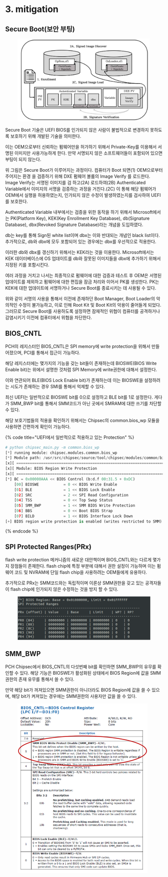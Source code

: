 # 3. mitigation

## Secure Boot(보안 부팅)

<figure><img src="../.gitbook/assets/image (28).png" alt=""><figcaption></figcaption></figure>

Secure Boot 기술은 UEFI BIOS를 인가되지 않은 사람이 불법적으로 변경하지 못하도록 보호하기 위해 개발된 기술을 의미한다.

이는 OEM으로부터 신뢰하는 펌웨어만을 허가하기 위해서 Private-Key를 이용해서 서명된 이미지만 사용가능하게 한다. 만약 서명되지 않은 소프트웨어들이 포함되어 있으면 부팅이 되지 않는다.

위 그림은 Secure Boot가 이루어지는 과정이다. 컴퓨터가 Boot 되면(1) OEM으로부터 주어지는 환경 을 검증하기 위해 DXE 펌웨어 볼륨의 Image Verify 를 로드한다. Image Verify는 서명된 이미지를 검 하고(2A) 로드하여(2B) Authenticated Variable에서 이미지의 서명을 검증하는 과정을 거친다.(2C) 이 통해 해당 펌웨어가 OEM에서 실행을 허용하였는지, 인가되지 않은 수정이 발생하였는지를 검사하여 UEFI를 보호한다.

Authenticated Variable 내부에서는 검증을 위한 동작을 하기 위해서 Microsoft에서는 PK(Platform Key), KEK(Key Enrollment Key Database), db(Signature Database), dbx(Revoked Signature Database)라는 개념을 도입하였다.

db는 key를 통해 Sign된 white list이며 dbx는 이와 반대되는 개념인 black list이다. 추가적으로, db와 dbx에 모두 포함되어 있는 경우에는 dbx를 우선적으로 적용한다.

이러한 db와 dbx를 갱신하기 위해서는 KEK라는 것을 이용한다. Microsoft에서는 KEK 데이터베이스에 OS 업데이트를 db와 잘못된 이미지들을 dbx에 추가하기 위해서 지정된 키를 포함시킨다.

여러 과정을 거치고 나서는 최종적으로 펌웨어에 대한 검증과 테스트 후 OEM은 서명된 업데이트를 제외하고 펌웨어에 대한 편집을 잠금 처리와 이어서 PK를 생성한다. PK는 KEK에 대한 업데이트에 서명하거나 Secure Boot를 종료시키는 데 사용될 수 있다.

위와 같이 서명의 사용을 통해서 이전에 존재하던 Boot Manager, Boot Loader의 악의적인 수정이 불가능하고, 이로 인해 Root Kit 및 Boot Kit의 악용이 줄어들게 되었다. 그러므로 Secure Boot를 사용하도록 설정하면 잠재적인 위협이 컴퓨터를 공격하거나 감염시키기 이전에 컴퓨터에서 위협을 차단한다.

## BIOS\_CNTL

PCH의 레지스터인 BIOS\_CNTL은 SPI memory에 write protection을 위해서 만들어졌으며, PCI를 통해서 접근이 가능하다.

해당 레지스터에는 몇가지의 기능을 갖는 bit들이 존재하는데 BIOSWE(BIOS Write Enable bit)는 위에서 설명한 것처럼 SPI Memory에 write권한에 대해서 설정한다.

이와 연관되어 BLE(BIOS Lock Enable bit)가 존재하는데 이는 BIOSWE을 설정하려는 시도가 존재하는 경우 SMI를 통해서 억제할 수 있다.

최신 UEFI는 일반적으로 BIOSWE bit를 0으로 설정하고 BLE bit를 1로 설정한다. 게다가 SMM\_BWP bit를 통해서 SMM코드가 아닌 곳에서 SMRAM에 대한 쓰기를 차단할 수 있다.

해당 보호기법들의 적용을 확인하기 위해서는 Chipsec의 common.bios\_wp 모듈을 사용하면 간편하게 확인이 가능하다.

{% code title="UEFI에서 일반적으로 적용하고 있는 Protection" %}
```python
# python chipsec_main.py -m common.bios_wp
[*] running module: chipsec.modules.common.bios_wp
[*] Module path: /usr/src/chipsec/source/tool/chipsec/modules/common/bios_wp.pyc
[x][ =======================================================================
[x][ Module: BIOS Region Write Protection
[x][ =======================================================================
[*] BC = 0x00000AAA << BIOS Control (b:d.f 00:31.5 + 0xDC)
    [00] BIOSWE           = 0 << BIOS Write Enable
    [01] BLE              = 1 << BIOS Lock Enable
    [02] SRC              = 2 << SPI Read Configuration
    [04] TSS              = 0 << Top Swap Status
    [05] SMM_BWP          = 1 << SMM BIOS Write Protection
    [06] BBS              = 0 << Boot BIOS Strap
    [07] BILD             = 1 << BIOS Interface Lock Down
[+] BIOS region write protection is enabled (writes restricted to SMM)
```
{% endcode %}

## SPI Protected Ranges(PRx)

flash write protection 메커니즘의 새로운 대안책이며 BIOS\_CNTL와는 다르게 몇가지 장점들이 존재한다. flash chip에 특정 부분에 대해서 권한 설정이 가능하며 이는 펌웨어 코드 및 NVRAM에 단일 flash chip을 사용하려는 OEM들에게 유용하다.

추가적으로 PRx는 SMM코드와는 독립적이며 이론상 SMM권한을 갖고 있는 공격자들이 flash chip에 인가되지 않은 수정하는 것을 방지 할 수 있다.

<figure><img src="../.gitbook/assets/image (36).png" alt=""><figcaption></figcaption></figure>

## SMM\_BWP

PCH Chipsec에서 BIOS\_CNTL의 다섯번째 bit를 확인하면 SMM\_BWP의 유무를 확인할 수 있다. 해당 기능은 BIOSWE가 활성화된 상태에서 BIOS Region에 값을 SMM 권한의 존재 유무를 통해서 쓸 수 있다.

만약 해당 bit가 꺼져있으면 SMM권한이 아니더라도 BIOS Region에 값을 쓸 수 있으며, 해당 bit가 켜져있는 경우에는 SMM권한의 사용자만 값을 쓸 수 있다.

<figure><img src="../.gitbook/assets/image (33).png" alt=""><figcaption></figcaption></figure>
